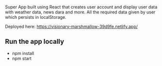 Super App built using React that creates user account and display user data with weather data, news dara and more. All the required data given by user which persists in localStorage.

Deployed here: https://visionary-marshmallow-39d9fe.netlify.app/

## Run the app locally
<ul>
    <li>npm install</li>
    <li>npm start</li>
</ul>





